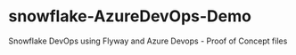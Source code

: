 # snowflake-AzureDevOps-Demo
Snowflake DevOps using Flyway and Azure Devops - Proof of Concept files

